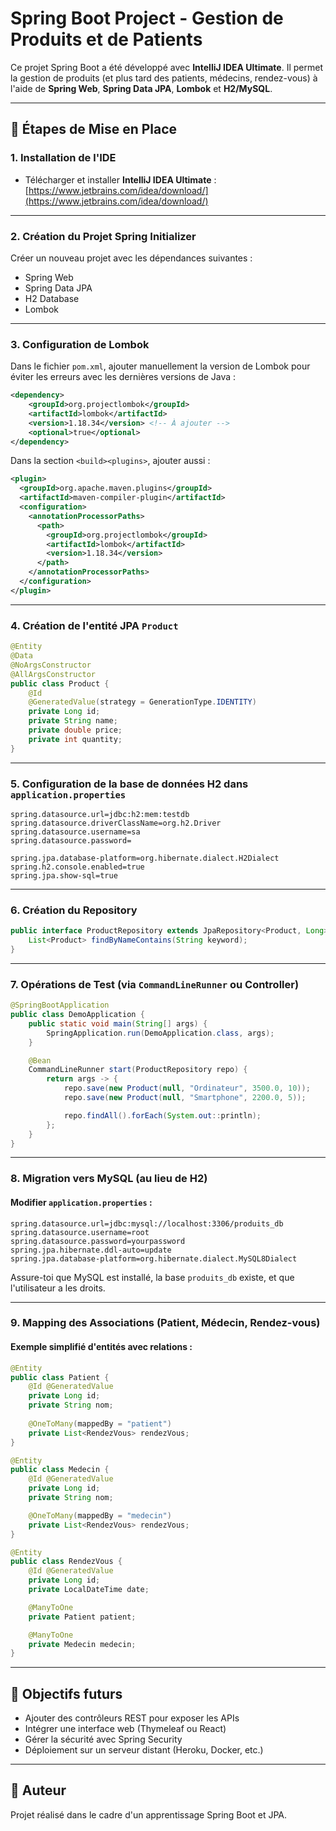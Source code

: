 # Spring Boot Project - Gestion de Produits et de Patients

Ce projet Spring Boot a été développé avec **IntelliJ IDEA Ultimate**. Il permet la gestion de produits (et plus tard des patients, médecins, rendez-vous) à l'aide de **Spring Web**, **Spring Data JPA**, **Lombok** et **H2/MySQL**.

---

## 💪 Étapes de Mise en Place

### 1. Installation de l'IDE
- Télécharger et installer **IntelliJ IDEA Ultimate** : [https://www.jetbrains.com/idea/download/](https://www.jetbrains.com/idea/download/)

---

### 2. Création du Projet Spring Initializer
Créer un nouveau projet avec les dépendances suivantes :
- Spring Web
- Spring Data JPA
- H2 Database
- Lombok

---

### 3. Configuration de Lombok

Dans le fichier `pom.xml`, ajouter manuellement la version de Lombok pour éviter les erreurs avec les dernières versions de Java :

```xml
<dependency>
    <groupId>org.projectlombok</groupId>
    <artifactId>lombok</artifactId>
    <version>1.18.34</version> <!-- À ajouter -->
    <optional>true</optional>
</dependency>
```

Dans la section `<build><plugins>`, ajouter aussi :

```xml
<plugin>
  <groupId>org.apache.maven.plugins</groupId>
  <artifactId>maven-compiler-plugin</artifactId>
  <configuration>
    <annotationProcessorPaths>
      <path>
        <groupId>org.projectlombok</groupId>
        <artifactId>lombok</artifactId>
        <version>1.18.34</version>
      </path>
    </annotationProcessorPaths>
  </configuration>
</plugin>
```

---

### 4. Création de l'entité JPA `Product`

```java
@Entity
@Data
@NoArgsConstructor
@AllArgsConstructor
public class Product {
    @Id
    @GeneratedValue(strategy = GenerationType.IDENTITY)
    private Long id;
    private String name;
    private double price;
    private int quantity;
}
```

---

### 5. Configuration de la base de données H2 dans `application.properties`

```properties
spring.datasource.url=jdbc:h2:mem:testdb
spring.datasource.driverClassName=org.h2.Driver
spring.datasource.username=sa
spring.datasource.password=

spring.jpa.database-platform=org.hibernate.dialect.H2Dialect
spring.h2.console.enabled=true
spring.jpa.show-sql=true
```

---

### 6. Création du Repository

```java
public interface ProductRepository extends JpaRepository<Product, Long> {
    List<Product> findByNameContains(String keyword);
}
```

---

### 7. Opérations de Test (via `CommandLineRunner` ou Controller)

```java
@SpringBootApplication
public class DemoApplication {
    public static void main(String[] args) {
        SpringApplication.run(DemoApplication.class, args);
    }

    @Bean
    CommandLineRunner start(ProductRepository repo) {
        return args -> {
            repo.save(new Product(null, "Ordinateur", 3500.0, 10));
            repo.save(new Product(null, "Smartphone", 2200.0, 5));

            repo.findAll().forEach(System.out::println);
        };
    }
}
```

---

### 8. Migration vers MySQL (au lieu de H2)

#### Modifier `application.properties` :

```properties
spring.datasource.url=jdbc:mysql://localhost:3306/produits_db
spring.datasource.username=root
spring.datasource.password=yourpassword
spring.jpa.hibernate.ddl-auto=update
spring.jpa.database-platform=org.hibernate.dialect.MySQL8Dialect
```

Assure-toi que MySQL est installé, la base `produits_db` existe, et que l'utilisateur a les droits.

---

### 9. Mapping des Associations (Patient, Médecin, Rendez-vous)

#### Exemple simplifié d'entités avec relations :

```java
@Entity
public class Patient {
    @Id @GeneratedValue
    private Long id;
    private String nom;
    
    @OneToMany(mappedBy = "patient")
    private List<RendezVous> rendezVous;
}

@Entity
public class Medecin {
    @Id @GeneratedValue
    private Long id;
    private String nom;

    @OneToMany(mappedBy = "medecin")
    private List<RendezVous> rendezVous;
}

@Entity
public class RendezVous {
    @Id @GeneratedValue
    private Long id;
    private LocalDateTime date;

    @ManyToOne
    private Patient patient;

    @ManyToOne
    private Medecin medecin;
}
```

---

## 📁 Objectifs futurs
- Ajouter des contrôleurs REST pour exposer les APIs
- Intégrer une interface web (Thymeleaf ou React)
- Gérer la sécurité avec Spring Security
- Déploiement sur un serveur distant (Heroku, Docker, etc.)

---

## 🚀 Auteur
Projet réalisé dans le cadre d'un apprentissage Spring Boot et JPA.

